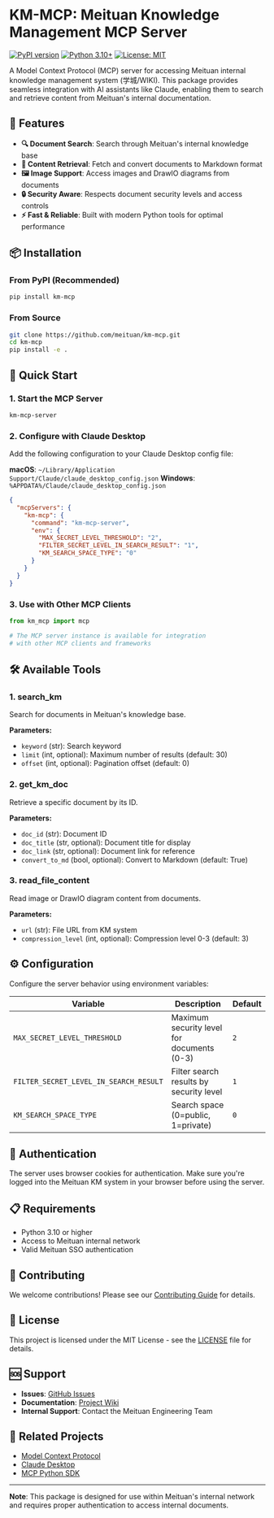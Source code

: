 # KM-MCP: Meituan Knowledge Management MCP Server

[![PyPI version](https://badge.fury.io/py/km-mcp.svg)](https://badge.fury.io/py/km-mcp)
[![Python 3.10+](https://img.shields.io/badge/python-3.10+-blue.svg)](https://www.python.org/downloads/)
[![License: MIT](https://img.shields.io/badge/License-MIT-yellow.svg)](https://opensource.org/licenses/MIT)

A Model Context Protocol (MCP) server for accessing Meituan internal knowledge management system (学城/WIKI). This package provides seamless integration with AI assistants like Claude, enabling them to search and retrieve content from Meituan's internal documentation.

## 🚀 Features

- **🔍 Document Search**: Search through Meituan's internal knowledge base
- **📖 Content Retrieval**: Fetch and convert documents to Markdown format
- **🖼️ Image Support**: Access images and DrawIO diagrams from documents
- **🔒 Security Aware**: Respects document security levels and access controls
- **⚡ Fast & Reliable**: Built with modern Python tools for optimal performance

## 📦 Installation

### From PyPI (Recommended)

```bash
pip install km-mcp
```

### From Source

```bash
git clone https://github.com/meituan/km-mcp.git
cd km-mcp
pip install -e .
```

## 🔧 Quick Start

### 1. Start the MCP Server

```bash
km-mcp-server
```

### 2. Configure with Claude Desktop

Add the following configuration to your Claude Desktop config file:

**macOS**: `~/Library/Application Support/Claude/claude_desktop_config.json`
**Windows**: `%APPDATA%/Claude/claude_desktop_config.json`

```json
{
  "mcpServers": {
    "km-mcp": {
      "command": "km-mcp-server",
      "env": {
        "MAX_SECRET_LEVEL_THRESHOLD": "2",
        "FILTER_SECRET_LEVEL_IN_SEARCH_RESULT": "1",
        "KM_SEARCH_SPACE_TYPE": "0"
      }
    }
  }
}
```

### 3. Use with Other MCP Clients

```python
from km_mcp import mcp

# The MCP server instance is available for integration
# with other MCP clients and frameworks
```

## 🛠️ Available Tools

### 1. search_km
Search for documents in Meituan's knowledge base.

**Parameters:**
- `keyword` (str): Search keyword
- `limit` (int, optional): Maximum number of results (default: 30)
- `offset` (int, optional): Pagination offset (default: 0)

### 2. get_km_doc
Retrieve a specific document by its ID.

**Parameters:**
- `doc_id` (str): Document ID
- `doc_title` (str, optional): Document title for display
- `doc_link` (str, optional): Document link for reference
- `convert_to_md` (bool, optional): Convert to Markdown (default: True)

### 3. read_file_content
Read image or DrawIO diagram content from documents.

**Parameters:**
- `url` (str): File URL from KM system
- `compression_level` (int, optional): Compression level 0-3 (default: 3)

## ⚙️ Configuration

Configure the server behavior using environment variables:

| Variable | Description | Default |
|----------|-------------|---------|
| `MAX_SECRET_LEVEL_THRESHOLD` | Maximum security level for documents (0-3) | `2` |
| `FILTER_SECRET_LEVEL_IN_SEARCH_RESULT` | Filter search results by security level | `1` |
| `KM_SEARCH_SPACE_TYPE` | Search space (0=public, 1=private) | `0` |

## 🔐 Authentication

The server uses browser cookies for authentication. Make sure you're logged into the Meituan KM system in your browser before using the server.

## 📋 Requirements

- Python 3.10 or higher
- Access to Meituan internal network
- Valid Meituan SSO authentication

## 🤝 Contributing

We welcome contributions! Please see our [Contributing Guide](CONTRIBUTING.md) for details.

## 📄 License

This project is licensed under the MIT License - see the [LICENSE](LICENSE) file for details.

## 🆘 Support

- **Issues**: [GitHub Issues](https://github.com/meituan/km-mcp/issues)
- **Documentation**: [Project Wiki](https://github.com/meituan/km-mcp/wiki)
- **Internal Support**: Contact the Meituan Engineering Team

## 🔗 Related Projects

- [Model Context Protocol](https://modelcontextprotocol.io/)
- [Claude Desktop](https://claude.ai/desktop)
- [MCP Python SDK](https://github.com/modelcontextprotocol/python-sdk)

---

**Note**: This package is designed for use within Meituan's internal network and requires proper authentication to access internal documents.
